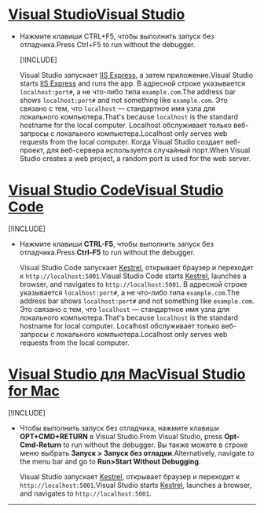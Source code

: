 # <a name="visual-studio"></a>[<span data-ttu-id="3c373-101">Visual Studio</span><span class="sxs-lookup"><span data-stu-id="3c373-101">Visual Studio</span></span>](#tab/visual-studio)

* <span data-ttu-id="3c373-102">Нажмите клавиши CTRL+F5, чтобы выполнить запуск без отладчика.</span><span class="sxs-lookup"><span data-stu-id="3c373-102">Press Ctrl+F5 to run without the debugger.</span></span>

  [!INCLUDE[](~/includes/trustCertVS.md)]

  <span data-ttu-id="3c373-103">Visual Studio запускает [IIS Express](/iis/extensions/introduction-to-iis-express/iis-express-overview), а затем приложение.</span><span class="sxs-lookup"><span data-stu-id="3c373-103">Visual Studio starts [IIS Express](/iis/extensions/introduction-to-iis-express/iis-express-overview) and runs the app.</span></span> <span data-ttu-id="3c373-104">В адресной строке указывается `localhost:port#`, а не что-либо типа `example.com`.</span><span class="sxs-lookup"><span data-stu-id="3c373-104">The address bar shows `localhost:port#` and not something like `example.com`.</span></span> <span data-ttu-id="3c373-105">Это связано с тем, что `localhost` — стандартное имя узла для локального компьютера.</span><span class="sxs-lookup"><span data-stu-id="3c373-105">That's because `localhost` is the standard hostname for the local computer.</span></span> <span data-ttu-id="3c373-106">Localhost обслуживает только веб-запросы с локального компьютера.</span><span class="sxs-lookup"><span data-stu-id="3c373-106">Localhost only serves web requests from the local computer.</span></span> <span data-ttu-id="3c373-107">Когда Visual Studio создает веб-проект, для веб-сервера используется случайный порт.</span><span class="sxs-lookup"><span data-stu-id="3c373-107">When Visual Studio creates a web project, a random port is used for the web server.</span></span>
 
# <a name="visual-studio-code"></a>[<span data-ttu-id="3c373-108">Visual Studio Code</span><span class="sxs-lookup"><span data-stu-id="3c373-108">Visual Studio Code</span></span>](#tab/visual-studio-code)

  [!INCLUDE[](~/includes/trustCertVSC.md)]

* <span data-ttu-id="3c373-109">Нажмите клавиши **CTRL-F5**, чтобы выполнить запуск без отладчика.</span><span class="sxs-lookup"><span data-stu-id="3c373-109">Press **Ctrl-F5** to run without the debugger.</span></span>

  <span data-ttu-id="3c373-110">Visual Studio Code запускает [Kestrel](xref:fundamentals/servers/kestrel), открывает браузер и переходит к `http://localhost:5001`.</span><span class="sxs-lookup"><span data-stu-id="3c373-110">Visual Studio Code starts [Kestrel](xref:fundamentals/servers/kestrel), launches a browser, and navigates to `http://localhost:5001`.</span></span> <span data-ttu-id="3c373-111">В адресной строке указывается `localhost:port#`, а не что-либо типа `example.com`.</span><span class="sxs-lookup"><span data-stu-id="3c373-111">The address bar shows `localhost:port#` and not something like `example.com`.</span></span> <span data-ttu-id="3c373-112">Это связано с тем, что `localhost` — стандартное имя узла для локального компьютера.</span><span class="sxs-lookup"><span data-stu-id="3c373-112">That's because `localhost` is the standard hostname for  local computer.</span></span> <span data-ttu-id="3c373-113">Localhost обслуживает только веб-запросы с локального компьютера.</span><span class="sxs-lookup"><span data-stu-id="3c373-113">Localhost only serves web requests from the local computer.</span></span>

  
# <a name="visual-studio-for-mac"></a>[<span data-ttu-id="3c373-114">Visual Studio для Mac</span><span class="sxs-lookup"><span data-stu-id="3c373-114">Visual Studio for Mac</span></span>](#tab/visual-studio-mac)

  [!INCLUDE[](~/includes/trustCertMac.md)]

* <span data-ttu-id="3c373-115">Чтобы выполнить запуск без отладчика, нажмите клавиши **OPT+CMD+RETURN** в Visual Studio.</span><span class="sxs-lookup"><span data-stu-id="3c373-115">From Visual Studio, press **Opt-Cmd-Return** to run without the debugger.</span></span> <span data-ttu-id="3c373-116">Вы также можете в строке меню выбрать **Запуск > Запуск без отладки**.</span><span class="sxs-lookup"><span data-stu-id="3c373-116">Alternatively, navigate to the menu bar and go to **Run>Start Without Debugging**.</span></span>

  <span data-ttu-id="3c373-117">Visual Studio запускает [Kestrel](xref:fundamentals/servers/kestrel), открывает браузер и переходит к `http://localhost:5001`.</span><span class="sxs-lookup"><span data-stu-id="3c373-117">Visual Studio starts [Kestrel](xref:fundamentals/servers/kestrel), launches a browser, and navigates to `http://localhost:5001`.</span></span>

<!-- End of VS tabs -->

---